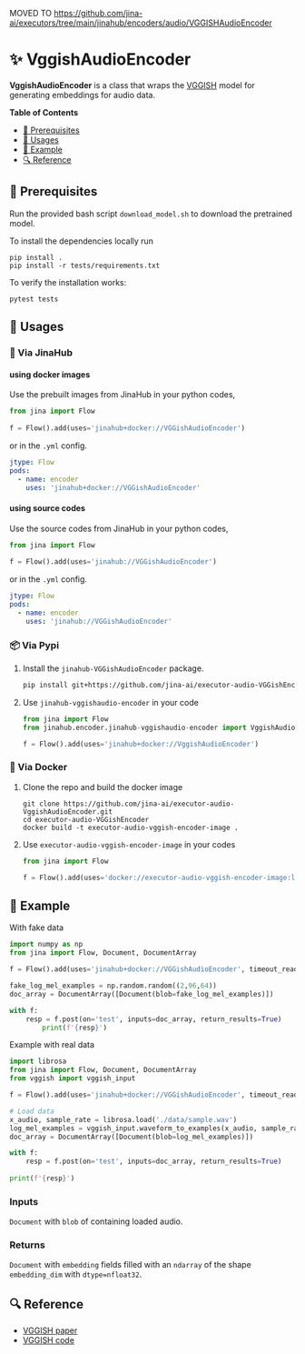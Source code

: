 MOVED TO https://github.com/jina-ai/executors/tree/main/jinahub/encoders/audio/VGGISHAudioEncoder


# ✨ VggishAudioEncoder

**VggishAudioEncoder** is a class that wraps the [VGGISH](https://github.com/tensorflow/models/tree/master/research/audioset/vggish) model for generating embeddings for audio data. 

<!-- START doctoc generated TOC please keep comment here to allow auto update -->
<!-- DON'T EDIT THIS SECTION, INSTEAD RE-RUN doctoc TO UPDATE -->
**Table of Contents**

- [🌱 Prerequisites](#-prerequisites)
- [🚀 Usages](#-usages)
- [🎉️ Example](#%EF%B8%8F-example)
- [🔍️ Reference](#%EF%B8%8F-reference)

<!-- END doctoc generated TOC please keep comment here to allow auto update -->

## 🌱 Prerequisites

Run the provided bash script `download_model.sh` to download the pretrained model.

To install the dependencies locally run 
```
pip install . 
pip install -r tests/requirements.txt
```
To verify the installation works:
```
pytest tests
```

## 🚀 Usages

### 🚚 Via JinaHub

#### using docker images
Use the prebuilt images from JinaHub in your python codes, 

```python
from jina import Flow
	
f = Flow().add(uses='jinahub+docker://VGGishAudioEncoder')
```

or in the `.yml` config.
```yaml
jtype: Flow
pods:
  - name: encoder
    uses: 'jinahub+docker://VGGishAudioEncoder'
```

#### using source codes
Use the source codes from JinaHub in your python codes,

```python
from jina import Flow
	
f = Flow().add(uses='jinahub://VGGishAudioEncoder')
```

or in the `.yml` config.

```yaml
jtype: Flow
pods:
  - name: encoder
    uses: 'jinahub://VGGishAudioEncoder'
```


### 📦️ Via Pypi

1. Install the `jinahub-VGGishAudioEncoder` package.

	```bash
	pip install git+https://github.com/jina-ai/executor-audio-VGGishEncoder.git
	```

1. Use `jinahub-vggishaudio-encoder` in your code

	```python
	from jina import Flow
	from jinahub.encoder.jinahub-vggishaudio-encoder import VggishAudioEncoder
	
	f = Flow().add(uses='jinahub+docker://VggishAudioEncoder')
	```


### 🐳 Via Docker

1. Clone the repo and build the docker image

	```shell
	git clone https://github.com/jina-ai/executor-audio-VggishAudioEncoder.git
	cd executor-audio-VGGishEncoder
	docker build -t executor-audio-vggish-encoder-image .
	```

1. Use `executor-audio-vggish-encoder-image` in your codes

	```python
	from jina import Flow
	
	f = Flow().add(uses='docker://executor-audio-vggish-encoder-image:latest')
	```

## 🎉️ Example 

With fake data

```python
import numpy as np
from jina import Flow, Document, DocumentArray

f = Flow().add(uses='jinahub+docker://VGGishAudioEncoder', timeout_ready=3000)

fake_log_mel_examples = np.random.random((2,96,64))
doc_array = DocumentArray([Document(blob=fake_log_mel_examples)])

with f:
    resp = f.post(on='test', inputs=doc_array, return_results=True)
		print(f'{resp}')
```

Example with real data


```python
import librosa
from jina import Flow, Document, DocumentArray
from vggish import vggish_input

f = Flow().add(uses='jinahub+docker://VGGishAudioEncoder', timeout_ready=3000)

# Load data
x_audio, sample_rate = librosa.load('./data/sample.wav')
log_mel_examples = vggish_input.waveform_to_examples(x_audio, sample_rate)
doc_array = DocumentArray([Document(blob=log_mel_examples)])

with f:
    resp = f.post(on='test', inputs=doc_array, return_results=True)
    
print(f'{resp}')
```





### Inputs 

`Document` with `blob` of containing loaded audio.

### Returns

`Document` with `embedding` fields filled with an `ndarray` of the shape `embedding_dim` with `dtype=nfloat32`.


## 🔍️ Reference
- [VGGISH paper](https://research.google/pubs/pub45611/)
- [VGGISH code](https://github.com/tensorflow/models/tree/master/research/audioset/vggish)

